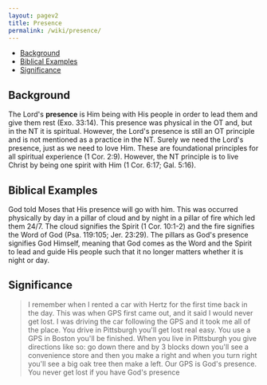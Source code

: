 ```yaml
---
layout: pagev2
title: Presence
permalink: /wiki/presence/
---
```

- [Background](#background)
- [Biblical Examples](#biblical-examples)
- [Significance](#significance)

## Background

The Lord's **presence** is Him being with His people in order to lead them and give them rest (Exo. 33:14). This presence was physical in the OT and, but in the NT it is spiritual. However, the Lord's presence is still an OT principle and is not mentioned as a practice in the NT. Surely we need the Lord's presence, just as we need to love Him. These are foundational principles for all spiritual experience (1 Cor. 2:9). However, the NT principle is to live Christ by being one spirit with Him (1 Cor. 6:17; Gal. 5:16).

## Biblical Examples

God told Moses that His presence will go with him. This was occurred physically by day in a pillar of cloud and by night in a pillar of fire which led them 24/7. The cloud signifies the Spirit (1 Cor. 10:1-2) and the fire signifies the Word of God (Psa. 119:105; Jer. 23:29). The pillars as God's presence signifies God Himself, meaning that God comes as the Word and the Spirit to lead and guide His people such that it no longer matters whether it is night or day.

## Significance

>I remember when I rented a car with Hertz for the first time back in the day. This was when GPS first came out, and it said I would never get lost. I was driving the car following the GPS and it took me all of the place. You drive in Pittsburgh you'll get lost real easy. You use a GPS in Boston you'll be finished. When you live in Pittsburgh you give directions like so: go down there and by 3 blocks down you'll see a convenience store and then you make a right and when you turn right you'll see a big oak tree then make a left. Our GPS is God's presence. You never get lost if you have God's presence